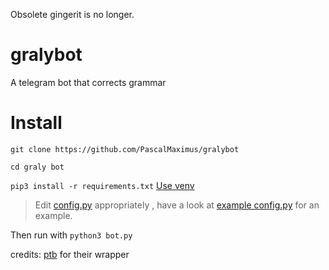 Obsolete
gingerit is no longer.

# gralybot
A telegram bot that corrects grammar

# Install
`git clone https://github.com/PascalMaximus/gralybot`

`cd graly bot`

`pip3 install -r requirements.txt` [Use venv](https://docs.python.org/3/tutorial/venv.html)

> Edit [config.py](/config.py) appropriately , have a look at [example config.py](/sampleconfig.py) for an example.
 

 Then run with `python3 bot.py`

credits:
[ptb](https://github.com/python-telegram-bot) for their wrapper
